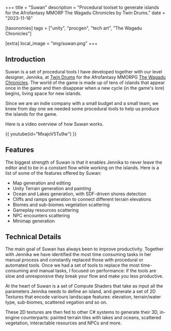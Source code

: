 +++
title = "Suwan"
description = "Procedural toolset to generate islands for the Afrofantasy MMORP The Wagadu Chronicles by Twin Drums."
date = "2023-11-16"

[taxonomies]
tags = ["unity", "procgen", "tech art", "The Wagadu Chronicles"]

[extra]
local_image = "img/suwan.png"
+++

## Introduction

Suwan is a set of procedural tools I have developed together with our level designer, Jennika, at [Twin Drums](https://www.twindrums.com) for the Afrofantasy MMORPG [The Wagadu Chronicles](https://store.steampowered.com/app/2464400/The_Wagadu_Chronicles/).
The world of the game is made up of tens of islands that appear once in the game and then disappear when a new cycle (in the game's lore) begins, living space for new islands.

Since we are an indie company with a small budget and a small team, we knew from day one we needed some procedural tools to help us produce the islands for the game.

Here is a video overview of how Suwan works.

{{ youtube(id="MxajoV5Tu9w") }}

## Features

The biggest strength of Suwan is that it enables Jennika to never leave the editor and to be in a constant flow while working on the islands.
Here is a list of some of the features offered by Suwan:

- Map generation and editing
- Unity Terrain generation and painting
- Ocean and Lakes generation, with SDF-driven shores detection
- Cliffs and ramps generation to connect different terrain elevations
- Biomes and sub-biomes vegetation scattering
- Gameplay resources scattering
- NPC encounters scattering
- Minimap generation

## Technical Details

The main goal of Suwan has always been to improve productivity. Together with Jennika we have identified the most time consuming tasks in her manual process and constantly replaced those with procedural or automated tools.
Once we had a set of tools to replace the most time-consuming and manual tasks, I focused on performance: if the tools are slow and unresponsive they break your flow and make you less productive.

At the heart of Suwan is a set of Compute Shaders that take as input all the parameters Jennika needs to define an island, and generate a set of 2D Textures that encode variours landscape features: elevation, terrain/water type, sub-biomes, scattered vegation and so on.

These 2D textures are then fed to other C# systems to generate their 3D, in-engine counterparts: painted terrain tiles with lakes and oceans, scattered vegetation, interactable resources and NPCs and more.
